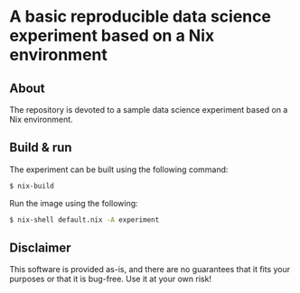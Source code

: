 # A basic reproducible data science experiment based on a Nix environment

## About
The repository is devoted to a sample data science experiment based on a Nix environment.

## Build & run

The experiment can be built using the following command:

```sh
$ nix-build
```

Run the image using the following:

```sh
$ nix-shell default.nix -A experiment
```

## Disclaimer

This software is provided as-is, and there are no guarantees that it fits your purposes or that it is bug-free. Use it at your own risk!
